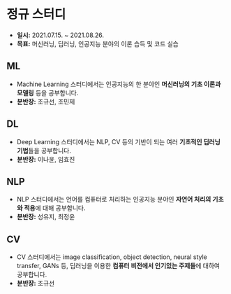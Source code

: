 # 정규 스터디
- **일시:** 2021.07.15. ~ 2021.08.26.
- **목표:** 머신러닝, 딥러닝, 인공지능 분야의 이론 습득 및 코드 실습

## ML
- Machine Learning 스터디에서는 인공지능의 한 분야인 **머신러닝의 기초 이론과 모델링** 등을 공부합니다.
- **분반장:** 조규선, 조민제

## DL
- Deep Learning 스터디에서는 NLP, CV 등의 기반이 되는 여러 **기초적인 딥러닝 기법**들을 공부합니다.
- **분반장:** 이나윤, 임효진

## NLP
- NLP 스터디에서는 언어를 컴퓨터로 처리하는 인공지능 분야인 **자연어 처리의 기초와 적용**에 대해 공부합니다.  
- **분반장:** 성유지, 최정윤

## CV
- CV 스터디에서는 image classification, object detection, neural style transfer, GANs 등, 딥러닝을 이용한 **컴퓨터 비전에서 인기있는 주제들**에 대하여 공부합니다.
- **분반장:** 조규선

